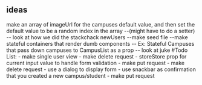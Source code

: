 ## ideas
make an array of imageUrl for the campuses default value, and then set the default value to be a random index in the array
--(might have to do a setter)
-- look at how we did the stackchack newUsers
--make seed file
--make stateful containers that render dumb components
-- Ex: Stateful Campuses that pass down campuses to CampusList as a prop
-- look at juke
#Todo List:
    - make single user view
    - make delete request
    - storeStore prop for current input value to handle form validation
    - make put request
    - make delete request
    - use a dialog to display form
        - use snackbar as confirmation that you created a new campus/student
    - make put request